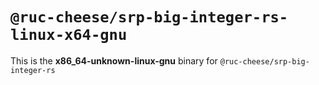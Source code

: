 # `@ruc-cheese/srp-big-integer-rs-linux-x64-gnu`

This is the **x86_64-unknown-linux-gnu** binary for `@ruc-cheese/srp-big-integer-rs`
